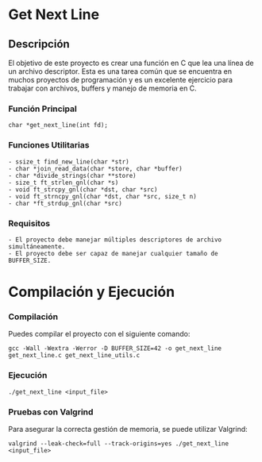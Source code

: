 # Get Next Line

## Descripción

El objetivo de este proyecto es crear una función en C que lea una línea de un archivo descriptor. Esta es una tarea común que se encuentra en muchos proyectos de programación y es un excelente ejercicio para trabajar con archivos, buffers y manejo de memoria en C.

### Función Principal

```
char *get_next_line(int fd);
```

### Funciones Utilitarias

```
- ssize_t find_new_line(char *str)
- char *join_read_data(char *store, char *buffer)
- char *divide_strings(char **store)
- size_t ft_strlen_gnl(char *s)
- void ft_strcpy_gnl(char *dst, char *src)
- void ft_strncpy_gnl(char *dst, char *src, size_t n)
- char *ft_strdup_gnl(char *src)
```

### Requisitos

```
- El proyecto debe manejar múltiples descriptores de archivo simultáneamente.
- El proyecto debe ser capaz de manejar cualquier tamaño de BUFFER_SIZE.
```

# Compilación y Ejecución

### Compilación

Puedes compilar el proyecto con el siguiente comando:

```
gcc -Wall -Wextra -Werror -D BUFFER_SIZE=42 -o get_next_line get_next_line.c get_next_line_utils.c
```
### Ejecución

```
./get_next_line <input_file>
```

### Pruebas con Valgrind

Para asegurar la correcta gestión de memoria, se puede utilizar Valgrind:

```
valgrind --leak-check=full --track-origins=yes ./get_next_line <input_file>
```


